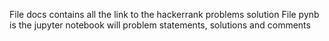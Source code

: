 File docs contains all the link to the hackerrank problems solution
File pynb is the jupyter notebook will problem statements, solutions and comments
